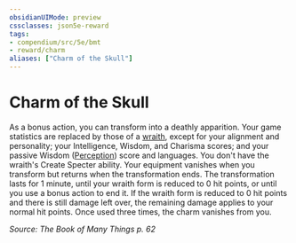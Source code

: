 ```yaml
---
obsidianUIMode: preview
cssclasses: json5e-reward
tags:
- compendium/src/5e/bmt
- reward/charm
aliases: ["Charm of the Skull"]
---
```

# Charm of the Skull

As a bonus action, you can transform into a deathly apparition. Your game statistics are replaced by those of a [wraith](2-Mechanics/CLI/bestiary/undead/wraith.md), except for your alignment and personality; your Intelligence, Wisdom, and Charisma scores; and your passive Wisdom ([Perception](2-Mechanics/CLI/rules/skills.md#Perception)) score and languages. You don't have the wraith's Create Specter ability. Your equipment vanishes when you transform but returns when the transformation ends. The transformation lasts for 1 minute, until your wraith form is reduced to 0 hit points, or until you use a bonus action to end it. If the wraith form is reduced to 0 hit points and there is still damage left over, the remaining damage applies to your normal hit points. Once used three times, the charm vanishes from you.

*Source: The Book of Many Things p. 62*